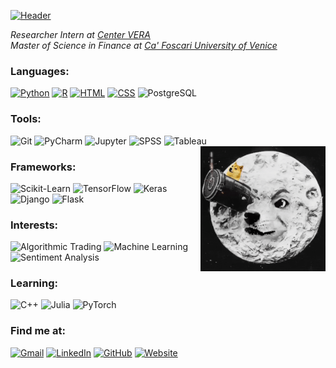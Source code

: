 [![Header](https://raw.githubusercontent.com/dang-trung/dang-trung/master/assets/intro.gif)](https://dang-trung.github.io/)

_Researcher Intern at [Center VERA](https://www.unive.it/pag/35190/)_   
_Master of Science in Finance at [Ca' Foscari University of Venice](https://www.unive.it/pag/13526/)_

### Languages: 

[![Python](https://img.shields.io/badge/-Python-grey?&logo=python&logoColor=blue)](https://github.com/dang-trung?tab=repositories&q=&type=&language=python)
[![R](https://img.shields.io/badge/-R-grey?&logo=R&logoColor=blue)](https://github.com/dang-trung?tab=repositories&q=&type=&language=r)
[![HTML](https://img.shields.io/badge/-HTML-grey?&logo=html5&logoColor=E34F26)](https://github.com/dang-trung?tab=repositories&q=&type=&language=html)
[![CSS](https://img.shields.io/badge/-CSS-grey?&logo=css3&logoColor=1572B6)](https://github.com/dang-trung?tab=repositories&q=&type=&language=html)
![PostgreSQL](https://img.shields.io/badge/-PostgreSQL-grey?&logo=PostgreSQL&logoColor=fff)

### Tools:
![Git](https://img.shields.io/badge/-Git-grey?&logo=git&style=flat)
![PyCharm](https://img.shields.io/badge/-PyCharm-grey?&logo=pycharm&style=flat)
![Jupyter](https://img.shields.io/badge/-Jupyter-grey?&logo=jupyter&style=flat)
![SPSS](https://img.shields.io/badge/-SPSS-grey?&logo=IBM)
![Tableau](https://img.shields.io/badge/-Tableau-grey?&logo=Tableau&logoColor=E97627)
<img align='right' src= "https://raw.githubusercontent.com/dang-trung/dang-trung/master/assets/doge.gif" width="200">

### Frameworks:
![Scikit-Learn](https://img.shields.io/badge/Scikit--Learn-grey?&logo=scikit-learn&style=flat)
![TensorFlow](https://img.shields.io/badge/-TensorFlow-grey?&logo=tensorflow&style=flat)
![Keras](https://img.shields.io/badge/-Keras-grey?&logo=keras&style=flat&logoColor=d00000)
![Django](https://img.shields.io/badge/-Django-grey?&logo=django&style=flat&logoColor=d00000)
![Flask](https://img.shields.io/badge/-Flask-grey?&logo=flask&style=flat&logoColor=black)

### Interests:
![Algorithmic Trading](https://img.shields.io/badge/-%F0%9F%A4%96%20Algorithmic%20Trading-grey)
![Machine Learning](https://img.shields.io/badge/-🔥%20Machine%20Learning-grey)
![Sentiment Analysis](https://img.shields.io/badge/-💬%20Sentiment%20Analysis-grey)

### Learning:
![C++](https://img.shields.io/badge/-C++-grey?&logo=c%2B%2B&logoColor=00599C)
![Julia](https://img.shields.io/badge/-Julia-grey?&logo=Julia&logoColor=9558B2)
![PyTorch](https://img.shields.io/badge/-PyTorch-grey?&logo=PyTorch&logoColor=EE4C2C)

### Find me at:
[![Gmail](https://img.shields.io/badge/-Gmail-grey.svg?&logo=gmail&logoColor=)](mailto:dangtrung@gmail.com)
[![LinkedIn](https://img.shields.io/badge/-LinkedIn-grey.svg?&logo=linkedin&logoColor=blue)](https://linkedin.com/in/dang-trung)
[![GitHub](https://img.shields.io/badge/-GitHub-grey.svg?&logo=github&logoColor=black)](https://github.com/dang-trung/)
[![Website](https://img.shields.io/badge/-⭐%20Website-grey)](https://dang-trung.github.io/)
